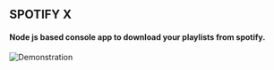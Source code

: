 ## SPOTIFY X

#### Node js based console app to download your playlists from spotify.

![Demonstration](https://user-images.githubusercontent.com/29705703/49695536-a9745200-fbc2-11e8-92a6-9e1a4da597cc.png)